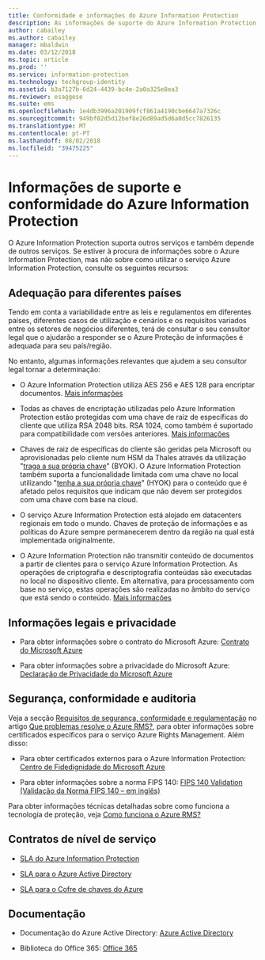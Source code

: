 ```yaml
---
title: Conformidade e informações do Azure Information Protection
description: As informações de suporte do Azure Information Protection incluem informações legais, de conformidade e SLAs.
author: cabailey
ms.author: cabailey
manager: mbaldwin
ms.date: 03/12/2018
ms.topic: article
ms.prod: ''
ms.service: information-protection
ms.technology: techgroup-identity
ms.assetid: b3a7127b-6d24-4439-bc4e-2a0a325e8ea3
ms.reviewer: esaggese
ms.suite: ems
ms.openlocfilehash: 1e4db3996a201909fcf861a4190cbe6647a7326c
ms.sourcegitcommit: 949bf02d5d12bef8e26d89ad5d6a0d5cc7826135
ms.translationtype: MT
ms.contentlocale: pt-PT
ms.lasthandoff: 08/02/2018
ms.locfileid: "39475225"
---
```

# <a name="compliance-and-supporting-information-for-azure-information-protection"></a>Informações de suporte e conformidade do Azure Information Protection

O Azure Information Protection suporta outros serviços e também depende de outros serviços. Se estiver à procura de informações sobre o Azure Information Protection, mas não sobre como utilizar o serviço Azure Information Protection, consulte os seguintes recursos:

## <a name="suitability-for-different-countries"></a>Adequação para diferentes países

Tendo em conta a variabilidade entre as leis e regulamentos em diferentes países, diferentes casos de utilização e cenários e os requisitos variados entre os setores de negócios diferentes, terá de consultar o seu consultor legal que o ajudarão a responder se o Azure Proteção de informações é adequada para seu país/região.

No entanto, algumas informações relevantes que ajudem a seu consultor legal tornar a determinação:

- O Azure Information Protection utiliza AES 256 e AES 128 para encriptar documentos. [Mais informações](./how-does-it-work.md#cryptographic-controls-used-by-azure-rms-algorithms-and-key-lengths)

- Todas as chaves de encriptação utilizadas pelo Azure Information Protection estão protegidas com uma chave de raiz de específicas do cliente que utiliza RSA 2048 bits. RSA 1024, como também é suportado para compatibilidade com versões anteriores. [Mais informações](./how-does-it-work.md#cryptographic-controls-used-by-azure-rms-algorithms-and-key-lengths)

- Chaves de raiz de específicas do cliente são geridas pela Microsoft ou aprovisionadas pelo cliente num HSM da Thales através da utilização "[traga a sua própria chave](./plan-design/plan-implement-tenant-key.md)" (BYOK). O Azure Information Protection também suporta a funcionalidade limitada com uma chave no local utilizando "[tenha a sua própria chave](./deploy-use/configure-adrms-restrictions.md)" (HYOK) para o conteúdo que é afetado pelos requisitos que indicam que não devem ser protegidos com uma chave com base na cloud.

- O serviço Azure Information Protection está alojado em datacenters regionais em todo o mundo. Chaves de proteção de informações e as políticas do Azure sempre permanecerem dentro da região na qual está implementada originalmente.
 
- O Azure Information Protection não transmitir conteúdo de documentos a partir de clientes para o serviço Azure Information Protection. As operações de criptografia e descriptografia conteúdas são executadas no local no dispositivo cliente. Em alternativa, para processamento com base no serviço, estas operações são realizadas no âmbito do serviço que está sendo o conteúdo. [Mais informações](./how-does-it-work.md)

## <a name="legal-and-privacy"></a>Informações legais e privacidade

- Para obter informações sobre o contrato do Microsoft Azure: [Contrato do Microsoft Azure](http://azure.microsoft.com/support/legal/subscription-agreement/)

- Para obter informações sobre a privacidade do Microsoft Azure: [Declaração de Privacidade do Microsoft Azure](http://azure.microsoft.com/support/legal/privacy-statement/)

## <a name="security-compliance-and-auditing"></a>Segurança, conformidade e auditoria

Veja a secção [Requisitos de segurança, conformidade e regulamentação](./azure-rms-problems-it-solves.md#security-compliance-and-regulatory-requirements) no artigo [Que problemas resolve o Azure RMS?](./azure-rms-problems-it-solves.md), para obter informações sobre certificados específicos para o serviço Azure Rights Management. Além disso:

- Para obter certificados externos para o Azure Information Protection: [Centro de Fidedignidade do Microsoft Azure](http://azure.microsoft.com/support/trust-center/)

- Para obter informações sobre a norma FIPS 140: [FIPS 140 Validation (Validação da Norma FIPS 140 – em inglês)](https://technet.microsoft.com/library/security/cc750357.aspx)

Para obter informações técnicas detalhadas sobre como funciona a tecnologia de proteção, veja [Como funciona o Azure RMS?](./how-does-it-work.md) 

## <a name="service-level-agreements"></a>Contratos de nível de serviço

- [SLA do Azure Information Protection](https://azure.microsoft.com/support/legal/sla/information-protection/v1_0/)

- [SLA para o Azure Active Directory](https://azure.microsoft.com/support/legal/sla/active-directory/v1_0/)

- [SLA para o Cofre de chaves do Azure](https://azure.microsoft.com/support/legal/sla/key-vault/v1_0/)

## <a name="documentation"></a>Documentação

- Documentação do Azure Active Directory: [Azure Active Directory](/active-directory/)

- Biblioteca do Office 365: [Office 365](http://technet.microsoft.com/library/dn127064%28v=office.14%29.aspx)

